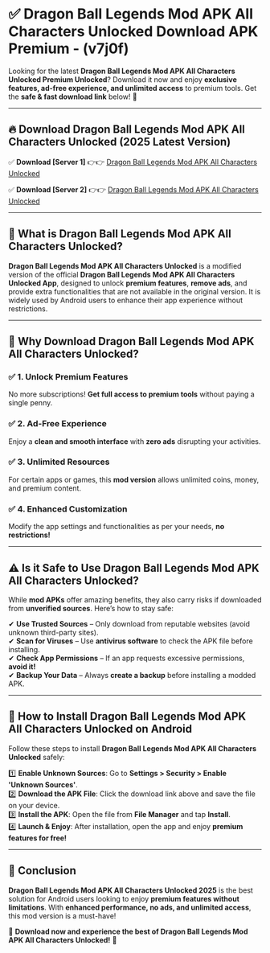 
# ✅ Dragon Ball Legends Mod APK All Characters Unlocked Download APK Premium -  (v7j0f) 

Looking for the latest **Dragon Ball Legends Mod APK All Characters Unlocked Premium Unlocked**? Download it now and enjoy **exclusive features, ad-free experience, and unlimited access** to premium tools. Get the **safe & fast download link** below! 🚀

---

## 🔥 Download Dragon Ball Legends Mod APK All Characters Unlocked (2025 Latest Version)

✅ **Download [Server 1]** 👉👉 [Dragon Ball Legends Mod APK All Characters Unlocked ](https://apkcomod.com?title=Dragon_Ball_Legends_Mod_APK_All_Characters_Unlocked)  

✅ **Download [Server 2]** 👉👉 [Dragon Ball Legends Mod APK All Characters Unlocked ](https://apkcomod.com?title=Dragon_Ball_Legends_Mod_APK_All_Characters_Unlocked)  


---

## 📌 What is Dragon Ball Legends Mod APK All Characters Unlocked?

**Dragon Ball Legends Mod APK All Characters Unlocked** is a modified version of the official **Dragon Ball Legends Mod APK All Characters Unlocked App**, designed to unlock **premium features**, **remove ads**, and provide extra functionalities that are not available in the original version. It is widely used by Android users to enhance their app experience without restrictions.

---

## 🌟 Why Download Dragon Ball Legends Mod APK All Characters Unlocked?

### ✅ 1. Unlock Premium Features
No more subscriptions! **Get full access to premium tools** without paying a single penny.

### ✅ 2. Ad-Free Experience
Enjoy a **clean and smooth interface** with **zero ads** disrupting your activities.

### ✅ 3. Unlimited Resources
For certain apps or games, this **mod version** allows unlimited coins, money, and premium content.

### ✅ 4. Enhanced Customization
Modify the app settings and functionalities as per your needs, **no restrictions!**

---

## ⚠️ Is it Safe to Use Dragon Ball Legends Mod APK All Characters Unlocked?

While **mod APKs** offer amazing benefits, they also carry risks if downloaded from **unverified sources**. Here’s how to stay safe:

✔ **Use Trusted Sources** – Only download from reputable websites (avoid unknown third-party sites).  
✔ **Scan for Viruses** – Use **antivirus software** to check the APK file before installing.  
✔ **Check App Permissions** – If an app requests excessive permissions, **avoid it!**  
✔ **Backup Your Data** – Always **create a backup** before installing a modded APK.

---

## 📲 How to Install Dragon Ball Legends Mod APK All Characters Unlocked on Android

Follow these steps to install **Dragon Ball Legends Mod APK All Characters Unlocked** safely:

1️⃣ **Enable Unknown Sources**: Go to **Settings > Security > Enable 'Unknown Sources'**.  
2️⃣ **Download the APK File**: Click the download link above and save the file on your device.  
3️⃣ **Install the APK**: Open the file from **File Manager** and tap **Install**.  
4️⃣ **Launch & Enjoy**: After installation, open the app and enjoy **premium features for free!**

---

## 🚀 Conclusion

**Dragon Ball Legends Mod APK All Characters Unlocked 2025** is the best solution for Android users looking to enjoy **premium features without limitations**. With **enhanced performance, no ads, and unlimited access**, this mod version is a must-have!

🔻 **Download now and experience the best of Dragon Ball Legends Mod APK All Characters Unlocked!** 🔻

